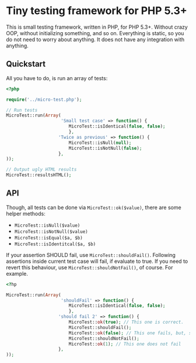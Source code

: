 Tiny testing framework for PHP 5.3+
===================================

This is small testing framework, written in PHP, for PHP 5.3+. Without crazy OOP, without initializing something, and so on. Everything is static, so you do not need to worry about anything. It does not have any integration with anything.

Quickstart
----------

All you have to do, is run an array of tests:

``` php
<?php

require('../micro-test.php');

// Run tests
MicroTest::run(Array(
                     'Small test case' => function() {
                        MicroTest::isIdentical(false, false);
                        },
                    'Twice as previous' => function() {
                        MicroTest::isNull(null);
                        MicroTest::isNotNull(false);
                    },
));

// Output ugly HTML results
MicroTest::resultsHTML();
```

API
---

Though, all tests can be done via `MicroTest::ok($value)`, there are some helper methods:

* `MicroTest::isNull($value)`
* `MicroTest::isNotNull($value)`
* `MicroTest::isEqual($a, $b)`
* `MicroTest::isIdentitcal($a, $b)`

If your assertion SHOULD fail, use `MicroTest::shouldFail()`. Following assertions inside current test case will fail, if evaluate to true. If you need to revert this behaviour, use `MicroTest::shouldNotFail()`, of course. For example.

``` php
<?hp

MicroTest::run(Array(
                     'shouldFail' => function() {
                        MicroTest::isIdentical(false, false);
                        },
                    'should fail 2' => function() {
                        MicroTest::ok(true); // This one is correct.
                        MicroTest::shouldFail();
                        MicroTest::ok(false); // This one fails, but, since we expect it to, it's great success.
                        MicroTest::shouldNotFail();
                        MicroTest::ok(1); // This one does not fail
                    },
));

```